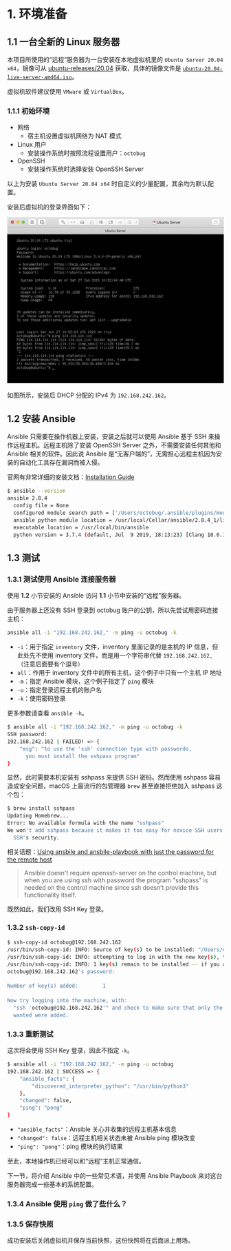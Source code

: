 # 1. 环境准备

## 1.1 一台全新的 Linux 服务器

[ubuntu_mrs]: https://mirrors.tuna.tsinghua.edu.cn/ubuntu-releases/20.04/
[ubuntu_iso]: https://mirrors.tuna.tsinghua.edu.cn/ubuntu-releases/20.04/ubuntu-20.04-desktop-amd64.iso

本项目所使用的“远程”服务器为一台安装在本地虚拟机里的 `Ubuntu Server 20.04 x64`，镜像可从 [ubuntu-releases/20.04][ubuntu_mrs] 获取，具体的镜像文件是 [`ubuntu-20.04-live-server-amd64.iso`][ubuntu_iso]。

虚拟机软件建议使用 `VMware` 或 `VirtualBox`。

### 1.1.1 初始环境

- 网络
  - 宿主机设置虚拟机网络为 NAT 模式
- Linux 用户
  - 安装操作系统时按照流程设置用户：`octobug`
- OpenSSH
  - 安装操作系统时选择安装 OpenSSH Server

以上为安装 `Ubuntu Server 20.04 x64` 时自定义的少量配置，其余均为默认配置。

安装后虚拟机的登录界面如下：

![Initail Server](./images/01_01_init_ubuntu.png)

如图所示，安装后 DHCP 分配的 IPv4 为 `192.168.242.162`。

## 1.2 安装 Ansible

Ansible 只需要在操作机器上安装，安装之后就可以使用 Ansible 基于 SSH 来操作远程主机。远程主机除了安装 OpenSSH Server 之外，不需要安装任何其他和 Ansible 相关的软件。因此说 Ansible 是“无客户端的”，无需担心远程主机因为安装的自动化工具存在漏洞而被入侵。

[ins_guide]: https://docs.ansible.com/ansible/latest/installation_guide/index.html

官网有非常详细的安装文档：[Installation Guide][ins_guide]

```bash
$ ansible --version
ansible 2.8.4
  config file = None
  configured module search path = ['/Users/octobug/.ansible/plugins/modules', '/usr/share/ansible/plugins/modules']
  ansible python module location = /usr/local/Cellar/ansible/2.8.4_1/libexec/lib/python3.7/site-packages/ansible
  executable location = /usr/local/bin/ansible
  python version = 3.7.4 (default, Jul  9 2019, 18:13:23) [Clang 10.0.1 (clang-1001.0.46.4)]
```

## 1.3 测试

### 1.3.1 测试使用 Ansible 连接服务器

使用 **1.2** 小节安装的 Ansible 访问 **1.1** 小节中安装的“远程”服务器。

由于服务器上还没有 SSH 登录到 octobug 账户的公钥，所以先尝试用密码连接主机：

```bash
ansible all -i "192.168.242.162," -m ping -u octobug -k
```

- `-i`：用于指定 `inventory` 文件，inventory 里面记录的是主机的 IP 信息，但此处先不使用 inventory 文件，而是用一个字符串代替 `192.168.242.162,`（注意后面要有个逗号）
- `all`：作用于 inventory 文件中的所有主机，这个例子中只有一个主机 IP 地址
- `-m`：指定 Ansible 模块，这个例子指定了 `ping` 模块
- `-u`：指定登录远程主机的账户名
- `-k`：使用密码登录

更多参数请查看 `ansible -h`。

```bash
$ ansible all -i "192.168.242.162," -m ping -u octobug -k
SSH password:
192.168.242.162 | FAILED! => {
    "msg": "to use the 'ssh' connection type with passwords,
      you must install the sshpass program"
}
```

显然，此时需要本机安装有 sshpass 来提供 SSH 密码。然而使用 sshpass 容易造成安全问题，macOS 上最流行的包管理器 `brew` 甚至直接拒绝加入 sshpass 这个包：

```bash
$ brew install sshpass
Updating Homebrew...
Error: No available formula with the name "sshpass"
We won't add sshpass because it makes it too easy for novice SSH users to ruin
  SSH's security.
```

[sshpass]: https://groups.google.com/forum/#!topic/ansible-project/VXxqo88x1Zc

相关话题：[Using ansbile and ansbile-playbook with just the password for the remote host][sshpass]

> Ansible doesn't require openssh-server on the control machine, but when you are using ssh with password the program "sshpass" is needed on the control machine since ssh doesn’t provide this functionality itself.

既然如此，我们改用 SSH Key 登录。

### 1.3.2 `ssh-copy-id`

```bash
$ ssh-copy-id octobug@192.168.242.162
/usr/bin/ssh-copy-id: INFO: Source of key(s) to be installed: "/Users/octobug/.ssh/id_rsa.pub"
/usr/bin/ssh-copy-id: INFO: attempting to log in with the new key(s), to filter out any that are already installed
/usr/bin/ssh-copy-id: INFO: 1 key(s) remain to be installed -- if you are prompted now it is to install the new keys
octobug@192.168.242.162's password:

Number of key(s) added:        1

Now try logging into the machine, with:
  "ssh 'octobug@192.168.242.162'" and check to make sure that only the key(s) you
  wanted were added.
```

### 1.3.3 重新测试

这次将会使用 SSH Key 登录，因此不指定 `-k`。

```bash
$ ansible all -i "192.168.242.162," -m ping -u octobug
192.168.242.162 | SUCCESS => {
    "ansible_facts": {
        "discovered_interpreter_python": "/usr/bin/python3"
    },
    "changed": false,
    "ping": "pong"
}
```

- `"ansible_facts"`：Ansible 关心并收集的远程主机基本信息
- `"changed": false`：远程主机相关状态未被 Ansible ping 模块改变
- `"ping": "pong"`：ping 模块的执行结果

至此，本地操作机已经可以和“远程”主机正常通信。

下一节，将介绍 Ansible 中的一些常见术语，并使用 Ansible Playbook 来对这台服务器完成一些基本的系统配置。

### 1.3.4 Ansible 使用 `ping` 做了些什么？

### 1.3.5 保存快照

成功安装后关闭虚拟机并保存当前快照，这份快照将在后面派上用场。
